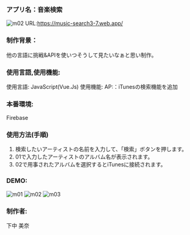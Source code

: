 ### アプリ名：音楽検索
![m02](https://user-images.githubusercontent.com/64763739/86563456-5d0c1680-bf9f-11ea-9e5d-a29be1445c12.png)
URL:https://music-search3-7.web.app/

### 制作背景：
他の言語に挑戦&APIを使いつそうして見たいなぁと思い制作。

### 使用言語,使用機能:
使用言語:
JavaScript(Vue.Js)
使用機能:
AP:：iTunesの検索機能を追加

### 本番環境:
Firebase 

### 使用方法(手順)
01. 検索したいアーティストの名前を入力して、「検索」ボタンを押します。<br>
02. 01で入力したアーティストのアルバム名が表示されます。<br>
03. 02で用事されたアルバムを選択するとiTunesに接続されます。

### DEMO:
![m01](https://user-images.githubusercontent.com/64763739/86563449-59788f80-bf9f-11ea-9f57-f39f5c42160a.png)
![m02](https://user-images.githubusercontent.com/64763739/86563456-5d0c1680-bf9f-11ea-9e5d-a29be1445c12.png)
![m03](https://user-images.githubusercontent.com/64763739/86563457-5da4ad00-bf9f-11ea-8d80-f54499955fdb.png)

### 制作者: 
下中 美奈

